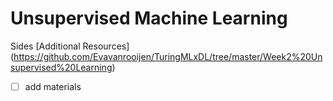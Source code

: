 # Unsupervised Machine Learning
Sides
[Additional Resources] (https://github.com/Evavanrooijen/TuringMLxDL/tree/master/Week2%20Unsupervised%20Learning)
- [ ] add materials


